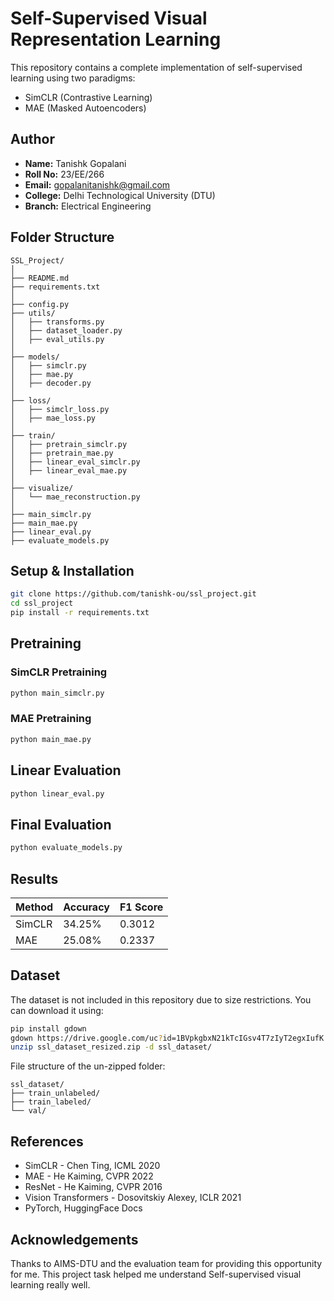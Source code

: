 # Self-Supervised Visual Representation Learning

This repository contains a complete implementation of self-supervised learning using two paradigms:
- SimCLR (Contrastive Learning)
- MAE (Masked Autoencoders)

## Author

- **Name:** Tanishk Gopalani  
- **Roll No:** 23/EE/266  
- **Email:** gopalanitanishk@gmail.com  
- **College:** Delhi Technological University (DTU)  
- **Branch:** Electrical Engineering  

## Folder Structure

```
SSL_Project/
│
├── README.md
├── requirements.txt
│
├── config.py
├── utils/
│   ├── transforms.py
│   ├── dataset_loader.py
│   ├── eval_utils.py
│
├── models/
│   ├── simclr.py
│   ├── mae.py
│   ├── decoder.py
│
├── loss/
│   ├── simclr_loss.py
│   ├── mae_loss.py
│
├── train/
│   ├── pretrain_simclr.py
│   ├── pretrain_mae.py
│   ├── linear_eval_simclr.py
│   ├── linear_eval_mae.py
│
├── visualize/
│   └── mae_reconstruction.py
│
├── main_simclr.py
├── main_mae.py
├── linear_eval.py
├── evaluate_models.py
```

## Setup & Installation

```bash
git clone https://github.com/tanishk-ou/ssl_project.git
cd ssl_project
pip install -r requirements.txt
```

## Pretraining

### SimCLR Pretraining
```bash
python main_simclr.py
```

### MAE Pretraining
```bash
python main_mae.py
```

## Linear Evaluation

```bash
python linear_eval.py
```

## Final Evaluation

```bash
python evaluate_models.py
```

## Results

| Method | Accuracy | F1 Score |
|--------|----------|----------|
| SimCLR | 34.25%   | 0.3012   |
| MAE    | 25.08%   | 0.2337   |

## Dataset

The dataset is not included in this repository due to size restrictions.
You can download it using:
```bash
pip install gdown
gdown https://drive.google.com/uc?id=1BVpkgbxN21kTcIGsv4T7zIyT2egxIufK
unzip ssl_dataset_resized.zip -d ssl_dataset/
```
File structure of the un-zipped folder:
```
ssl_dataset/
├── train_unlabeled/
├── train_labeled/
└── val/
```

## References

- SimCLR - Chen Ting, ICML 2020
- MAE - He Kaiming, CVPR 2022
- ResNet - He Kaiming, CVPR 2016
- Vision Transformers - Dosovitskiy Alexey, ICLR 2021
- PyTorch, HuggingFace Docs

## Acknowledgements

Thanks to AIMS-DTU and the evaluation team for providing this opportunity for me. This project task helped me understand Self-supervised visual learning really well.
